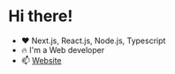 # Hi there!
- ❤️ Next.js, React.js, Node.js, Typescript
- 🔥 I'm a Web developer
- 📫 [Website](http://yaheli.co)
